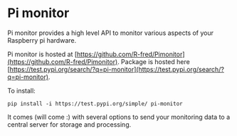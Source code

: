 # Pi monitor
Pi monitor provides a high level API to monitor various aspects of your Raspberry pi hardware.

Pi monitor is hosted at [https://github.com/R-fred/Pimonitor](https://github.com/R-fred/Pimonitor).
Package is hosted here [https://test.pypi.org/search/?q=pi-monitor](https://test.pypi.org/search/?q=pi-monitor).

To install:
```
pip install -i https://test.pypi.org/simple/ pi-monitor
```

It comes (will come :) with several options to send your monitoring data to a central server for storage and processing.